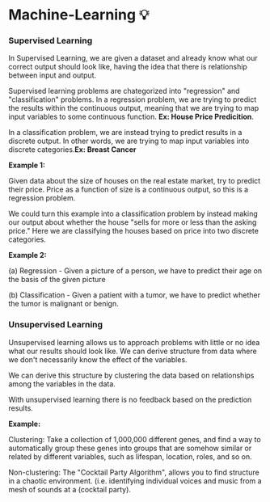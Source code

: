 # Machine-Learning :bulb:

### Supervised Learning
In Supervised Learning, we are given a dataset and already know what our correct output should look like, having the idea that there is relationship between input and output.

Supervised learning problems are chategorized into "regression" and "classification" problems. In a regression problem, we are trying to predict the results within the continuous output, meaning that we are trying to map input variables to some continuous function. **Ex: House Price Predicition**.

In a classification problem, we are instead trying to predict results in a discrete output. In other words, we are trying to map input variables into discrete categories.**Ex: Breast Cancer**

**Example 1:**

Given data about the size of houses on the real estate market, try to predict their price. Price as a function of size is a continuous output, so this is a regression problem.

We could turn this example into a classification problem by instead making our output about whether the house "sells for more or less than the asking price." Here we are classifying the houses based on price into two discrete categories.

**Example 2:**

(a) Regression - Given a picture of a person, we have to predict their age on the basis of the given picture

(b) Classification - Given a patient with a tumor, we have to predict whether the tumor is malignant or benign.


### Unsupervised Learning

Unsupervised learning allows us to approach problems with little or no idea what our results should look like. We can derive structure from data where we don't necessarily know the effect of the variables.

We can derive this structure by clustering the data based on relationships among the variables in the data.

With unsupervised learning there is no feedback based on the prediction results.

**Example:**

Clustering: Take a collection of 1,000,000 different genes, and find a way to automatically group these genes into groups that are somehow similar or related by different variables, such as lifespan, location, roles, and so on.

Non-clustering: The "Cocktail Party Algorithm", allows you to find structure in a chaotic environment. (i.e. identifying individual voices and music from a mesh of sounds at a (cocktail party).
